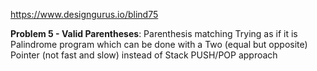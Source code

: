 https://www.designgurus.io/blind75

**Problem 5 - Valid Parentheses**: 
Parenthesis matching Trying as if it is Palindrome program which can be done with a Two (equal but opposite) Pointer  (not fast and slow)
instead of Stack PUSH/POP approach

